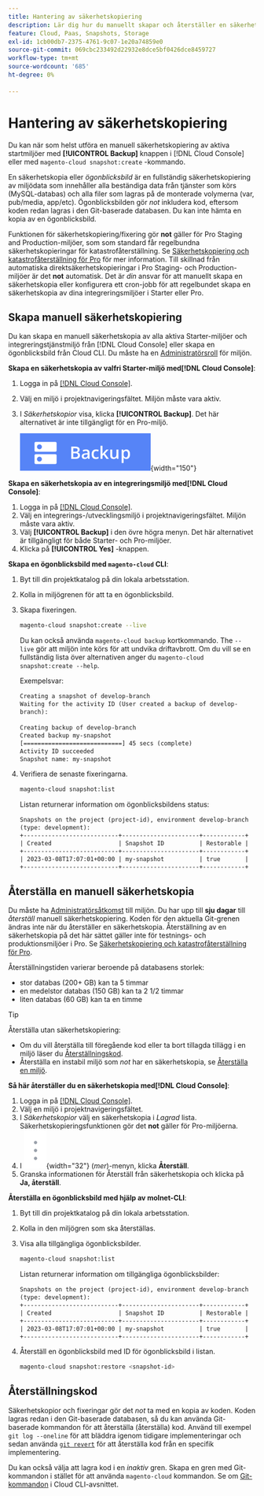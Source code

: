 ```yaml
---
title: Hantering av säkerhetskopiering
description: Lär dig hur du manuellt skapar och återställer en säkerhetskopia för ditt Adobe Commerce i molninfrastrukturprojekt.
feature: Cloud, Paas, Snapshots, Storage
exl-id: 1cb00db7-2375-4761-9c07-1e20a74859e0
source-git-commit: 069cbc233492d22932e8dce5bf0426dce8459727
workflow-type: tm+mt
source-wordcount: '685'
ht-degree: 0%

---
```


# Hantering av säkerhetskopiering

Du kan när som helst utföra en manuell säkerhetskopiering av aktiva startmiljöer med **[!UICONTROL Backup]** knappen i [!DNL Cloud Console] eller med `magento-cloud snapshot:create` -kommando.

En säkerhetskopia eller _ögonblicksbild_ är en fullständig säkerhetskopiering av miljödata som innehåller alla beständiga data från tjänster som körs (MySQL-databas) och alla filer som lagras på de monterade volymerna (var, pub/media, app/etc). Ögonblicksbilden gör _not_ inkludera kod, eftersom koden redan lagras i den Git-baserade databasen. Du kan inte hämta en kopia av en ögonblicksbild.

Funktionen för säkerhetskopiering/fixering gör **not** gäller för Pro Staging and Production-miljöer, som som standard får regelbundna säkerhetskopieringar för katastrofåterställning. Se [Säkerhetskopiering och katastrofåterställning för Pro](../architecture/pro-architecture.md#backup-and-disaster-recovery) för mer information. Till skillnad från automatiska direktsäkerhetskopieringar i Pro Staging- och Production-miljöer är det **not** automatisk. Det är _din_ ansvar för att manuellt skapa en säkerhetskopia eller konfigurera ett cron-jobb för att regelbundet skapa en säkerhetskopia av dina integreringsmiljöer i Starter eller Pro.

## Skapa manuell säkerhetskopiering

Du kan skapa en manuell säkerhetskopia av alla aktiva Starter-miljöer och integreringstjänstmiljö från [!DNL Cloud Console] eller skapa en ögonblicksbild från Cloud CLI. Du måste ha en [Administratörsroll](../project/user-access.md) för miljön.

**Skapa en säkerhetskopia av valfri Starter-miljö med[!DNL Cloud Console]**:

1. Logga in på [[!DNL Cloud Console]](https://console.adobecommerce.com).
1. Välj en miljö i projektnavigeringsfältet. Miljön måste vara aktiv.
1. I _Säkerhetskopior_ visa, klicka **[!UICONTROL Backup]**. Det här alternativet är inte tillgängligt för en Pro-miljö.

   ![Säkerhetskopiera](../../assets/button-backup.png){width="150"}

**Skapa en säkerhetskopia av en integreringsmiljö med[!DNL Cloud Console]**:

1. Logga in på [[!DNL Cloud Console]](https://console.adobecommerce.com).
1. Välj en integrerings-/utvecklingsmiljö i projektnavigeringsfältet. Miljön måste vara aktiv.
1. Välj **[!UICONTROL Backup]** i den övre högra menyn. Det här alternativet är tillgängligt för både Starter- och Pro-miljöer.
1. Klicka på **[!UICONTROL Yes]** -knappen.

**Skapa en ögonblicksbild med `magento-cloud` CLI**:

1. Byt till din projektkatalog på din lokala arbetsstation.
1. Kolla in miljögrenen för att ta en ögonblicksbild.
1. Skapa fixeringen.

   ```bash
   magento-cloud snapshot:create --live
   ```

   Du kan också använda `magento-cloud backup` kortkommando. The `--live` gör att miljön inte körs för att undvika driftavbrott. Om du vill se en fullständig lista över alternativen anger du `magento-cloud snapshot:create --help`.

   Exempelsvar:

   ```terminal
   Creating a snapshot of develop-branch
   Waiting for the activity ID (User created a backup of develop-branch):
   
   Creating backup of develop-branch
   Created backup my-snapshot
   [============================] 45 secs (complete)
   Activity ID succeeded
   Snapshot name: my-snapshot
   ```

1. Verifiera de senaste fixeringarna.

   ```bash
   magento-cloud snapshot:list
   ```

   Listan returnerar information om ögonblicksbildens status:

   ```terminal
   Snapshots on the project (project-id), environment develop-branch (type: development):
   +---------------------------+----------------------+------------+
   | Created                   | Snapshot ID          | Restorable |
   +---------------------------+----------------------+------------+
   | 2023-03-08T17:07:01+00:00 | my-snapshot          | true       |
   +---------------------------+----------------------+------------+
   ```

## Återställa en manuell säkerhetskopia

Du måste ha [Administratörsåtkomst](../project/user-access.md) till miljön. Du har upp till **sju dagar** till _återställ_ manuell säkerhetskopiering. Koden för den aktuella Git-grenen ändras inte när du återställer en säkerhetskopia. Återställning av en säkerhetskopia på det här sättet gäller inte för testnings- och produktionsmiljöer i Pro. Se [Säkerhetskopiering och katastrofåterställning för Pro](../architecture/pro-architecture.md#backup-and-disaster-recovery).

Återställningstiden varierar beroende på databasens storlek:

- stor databas (200+ GB) kan ta 5 timmar
- en medelstor databas (150 GB) kan ta 2 1/2 timmar
- liten databas (60 GB) kan ta en timme

>[!TIP]
>
>Återställa utan säkerhetskopiering:
>
>- Om du vill återställa till föregående kod eller ta bort tillagda tillägg i en miljö läser du [Återställningskod](#roll-back-code).
>- Återställa en instabil miljö som _not_ har en säkerhetskopia, se [Återställa en miljö](../development/restore-environment.md).

**Så här återställer du en säkerhetskopia med[!DNL Cloud Console]**:

1. Logga in på [[!DNL Cloud Console]](https://console.adobecommerce.com).
1. Välj en miljö i projektnavigeringsfältet.
1. I _Säkerhetskopior_ välj en säkerhetskopia i _Lagrad_ lista. Säkerhetskopieringsfunktionen gör det **not** gäller för Pro-miljöerna.
1. I ![Mer](../../assets/icon-more.png){width="32"} (_mer_)-menyn, klicka **Återställ**.
1. Granska informationen för Återställ från säkerhetskopia och klicka på **Ja, återställ**.

**Återställa en ögonblicksbild med hjälp av molnet-CLI**:

1. Byt till din projektkatalog på din lokala arbetsstation.
1. Kolla in den miljögren som ska återställas.
1. Visa alla tillgängliga ögonblicksbilder.

   ```bash
   magento-cloud snapshot:list
   ```

   Listan returnerar information om tillgängliga ögonblicksbilder:

   ```terminal
   Snapshots on the project (project-id), environment develop-branch (type: development):
   +---------------------------+----------------------+------------+
   | Created                   | Snapshot ID          | Restorable |
   +---------------------------+----------------------+------------+
   | 2023-03-08T17:07:01+00:00 | my-snapshot          | true       |
   +---------------------------+----------------------+------------+
   ```

1. Återställ en ögonblicksbild med ID för ögonblicksbild i listan.

   ```bash
   magento-cloud snapshot:restore <snapshot-id>
   ```

## Återställningskod

Säkerhetskopior och fixeringar gör det _not_ ta med en kopia av koden. Koden lagras redan i den Git-baserade databasen, så du kan använda Git-baserade kommandon för att återställa (återställa) kod. Använd till exempel `git log --oneline` för att bläddra igenom tidigare implementeringar och sedan använda [`git revert`](https://git-scm.com/docs/git-revert) för att återställa kod från en specifik implementering.

Du kan också välja att lagra kod i en _inaktiv_ gren. Skapa en gren med Git-kommandon i stället för att använda `magento-cloud` kommandon. Se om [Git-kommandon](../dev-tools/cloud-cli-overview.md#git-commands) i Cloud CLI-avsnittet.
